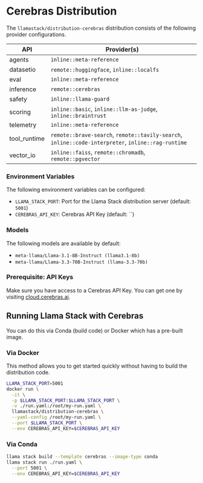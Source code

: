 # Cerebras Distribution

The `llamastack/distribution-cerebras` distribution consists of the following provider configurations.

| API | Provider(s) |
|-----|-------------|
| agents | `inline::meta-reference` |
| datasetio | `remote::huggingface`, `inline::localfs` |
| eval | `inline::meta-reference` |
| inference | `remote::cerebras` |
| safety | `inline::llama-guard` |
| scoring | `inline::basic`, `inline::llm-as-judge`, `inline::braintrust` |
| telemetry | `inline::meta-reference` |
| tool_runtime | `remote::brave-search`, `remote::tavily-search`, `inline::code-interpreter`, `inline::rag-runtime` |
| vector_io | `inline::faiss`, `remote::chromadb`, `remote::pgvector` |


### Environment Variables

The following environment variables can be configured:

- `LLAMA_STACK_PORT`: Port for the Llama Stack distribution server (default: `5001`)
- `CEREBRAS_API_KEY`: Cerebras API Key (default: ``)

### Models

The following models are available by default:

- `meta-llama/Llama-3.1-8B-Instruct (llama3.1-8b)`
- `meta-llama/Llama-3.3-70B-Instruct (llama-3.3-70b)`


### Prerequisite: API Keys

Make sure you have access to a Cerebras API Key. You can get one by visiting [cloud.cerebras.ai](https://cloud.cerebras.ai/).


## Running Llama Stack with Cerebras

You can do this via Conda (build code) or Docker which has a pre-built image.

### Via Docker

This method allows you to get started quickly without having to build the distribution code.

```bash
LLAMA_STACK_PORT=5001
docker run \
  -it \
  -p $LLAMA_STACK_PORT:$LLAMA_STACK_PORT \
  -v ./run.yaml:/root/my-run.yaml \
  llamastack/distribution-cerebras \
  --yaml-config /root/my-run.yaml \
  --port $LLAMA_STACK_PORT \
  --env CEREBRAS_API_KEY=$CEREBRAS_API_KEY
```

### Via Conda

```bash
llama stack build --template cerebras --image-type conda
llama stack run ./run.yaml \
  --port 5001 \
  --env CEREBRAS_API_KEY=$CEREBRAS_API_KEY
```
